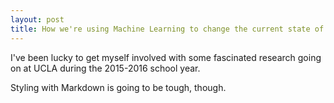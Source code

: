 ```yaml
---
layout: post
title: How we're using Machine Learning to change the current state of disease detection
---
```


I've been lucky to get myself involved with some fascinated research going on at UCLA during the 2015-2016 school year.

Styling with Markdown is going to be tough, though.
